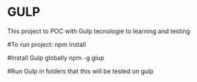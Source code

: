 # GULP
This project to POC with Gulp tecnologie to learning and testing


#To run project:
npm install

#Install Gulp globally
npm -g glup

#Run Gulp in folders that this will be tested  on
gulp
